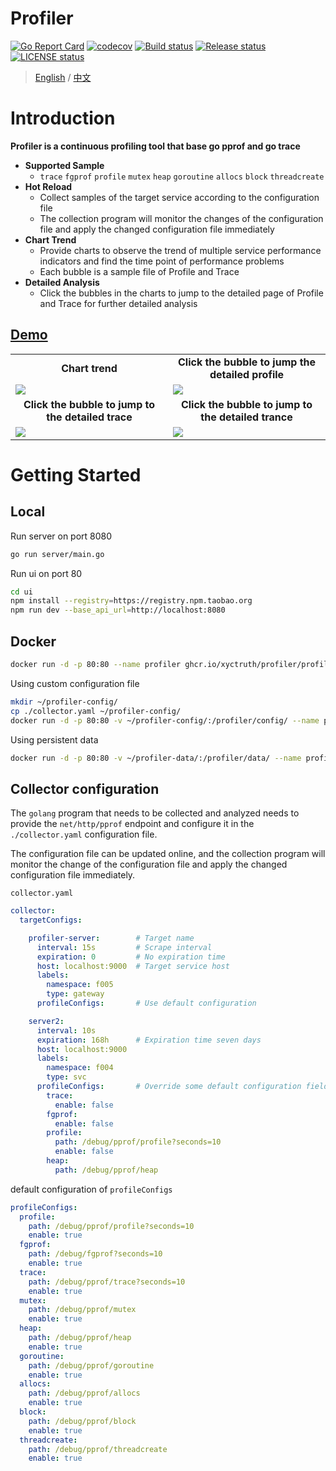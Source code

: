 # Profiler

[![Go Report Card](https://goreportcard.com/badge/github.com/xyctruth/profiler?x=xyctruth)](https://goreportcard.com/report/github.com/xyctruth/profiler)
[![codecov](https://codecov.io/gh/xyctruth/profiler/branch/master/graph/badge.svg?token=YWNYJK9KQW)](https://codecov.io/gh/xyctruth/profiler)
[![Build status](https://img.shields.io/github/workflow/status/xyctruth/profiler/Server-Build/master)](https://github.com/xyctruth/profiler/actions/workflows/server-build.yml)
[![Release status](https://img.shields.io/github/v/release/xyctruth/profiler)](https://github.com/xyctruth/profiler/releases)
[![LICENSE status](https://img.shields.io/github/license/xyctruth/profiler)](https://github.com/xyctruth/profiler/blob/master/LICENSE)

> [English](./README-EN.md) / [中文](./README-ZH.md)

# Introduction

**Profiler is a continuous profiling tool that base go pprof and go trace**

- **Supported Sample**
  - `trace` `fgprof` `profile` `mutex` `heap` `goroutine` `allocs` `block` `threadcreate`
- **Hot Reload**
  - Collect samples of the target service according to the configuration file
  - The collection program will monitor the changes of the configuration file and apply the changed configuration file immediately
- **Chart Trend**
  - Provide charts to observe the trend of multiple service performance indicators and find the time point of performance problems
  - Each bubble is a sample file of Profile and Trace
- **Detailed Analysis**
  - Click the bubbles in the charts to jump to the detailed page of Profile and Trace for further detailed analysis

## [Demo](https://profiling.jia-huang.com)

<table>
  <tr>
      <td width="50%" align="center"><b>Chart trend</b></td>
      <td width="50%" align="center"><b>Click the bubble to jump the detailed profile</b></td>
  </tr>
  <tr>
     <td><img src="https://xtruth.oss-cn-shenzhen.aliyuncs.com/profiler.png"/></td>
     <td><img src="https://xtruth.oss-cn-shenzhen.aliyuncs.com/profiler-pprof.png"/></td>
  </tr>
  <tr>
      <td width="50%" align="center"><b>Click the bubble to jump to the detailed trace</b></td>
      <td width="50%" align="center"><b>Click the bubble to jump to the detailed trance</b></td>
  </tr>
  <tr>
     <td><img src="https://xtruth.oss-cn-shenzhen.aliyuncs.com/profiler-trace.png"/></td>
     <td><img src="https://xtruth.oss-cn-shenzhen.aliyuncs.com/profiler-trace1.png"/></td>
  </tr>
</table>

# Getting Started

## Local

Run server on port 8080
```bash
go run server/main.go 
```

Run ui on port 80
```bash
cd ui
npm install --registry=https://registry.npm.taobao.org
npm run dev --base_api_url=http://localhost:8080
```

## Docker

```bash
docker run -d -p 80:80 --name profiler ghcr.io/xyctruth/profiler/profiler:latest
```

Using custom configuration file

```bash
mkdir ~/profiler-config/
cp ./collector.yaml ~/profiler-config/
docker run -d -p 80:80 -v ~/profiler-config/:/profiler/config/ --name profiler ghcr.io/xyctruth/profiler/profiler:latest
```

Using persistent data

```bash
docker run -d -p 80:80 -v ~/profiler-data/:/profiler/data/ --name profiler ghcr.io/xyctruth/profiler/profiler:latest
```

## Collector configuration

The `golang` program that needs to be collected and analyzed needs to provide the `net/http/pprof` endpoint and configure it in the `./collector.yaml` configuration file.

The configuration file can be updated online, and the collection program will monitor the change of the configuration file and apply the changed configuration file immediately.

`collector.yaml`

```yaml
collector:
  targetConfigs:

    profiler-server:        # Target name
      interval: 15s         # Scrape interval
      expiration: 0         # No expiration time
      host: localhost:9000  # Target service host
      labels:
        namespace: f005
        type: gateway
      profileConfigs:       # Use default configuration

    server2:
      interval: 10s
      expiration: 168h      # Expiration time seven days
      host: localhost:9000
      labels:
        namespace: f004
        type: svc
      profileConfigs:       # Override some default configuration fields
        trace:
          enable: false
        fgprof:
          enable: false
        profile:
          path: /debug/pprof/profile?seconds=10
          enable: false
        heap:
          path: /debug/pprof/heap

```

default configuration of `profileConfigs`

```yaml
profileConfigs:
  profile:
    path: /debug/pprof/profile?seconds=10
    enable: true
  fgprof:
    path: /debug/fgprof?seconds=10
    enable: true
  trace:
    path: /debug/pprof/trace?seconds=10
    enable: true
  mutex:
    path: /debug/pprof/mutex
    enable: true
  heap:
    path: /debug/pprof/heap
    enable: true
  goroutine:
    path: /debug/pprof/goroutine
    enable: true
  allocs:
    path: /debug/pprof/allocs
    enable: true
  block:
    path: /debug/pprof/block
    enable: true
  threadcreate:
    path: /debug/pprof/threadcreate
    enable: true
```
